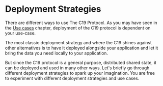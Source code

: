 # Deployment Strategies

There are different ways to use The C19 Protocol. As you may have seen in the [Use cases] chapter, deployment of the C19 protocol 
is dependent on your use-case.

The most classic deployment strategy and where the C19 shines against other alternatives is to have it deployed alongside your application 
and let it bring the data you need locally to your application.

But since the C19 protocol is a general purpose, distributed shared state, it can be deployed and used in many other ways. Let's briefly go 
through different deployment strategies to spark up your imagination. You are free to experiment with different deployment strategies and use cases.

[Use cases]: use-cases.md
